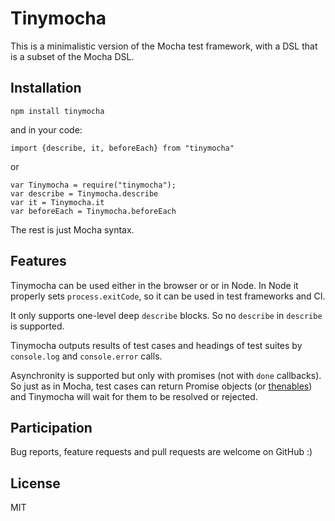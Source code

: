 # Tinymocha

This is a minimalistic version of the Mocha test framework, with a DSL that is
a subset of the Mocha DSL.

## Installation

    npm install tinymocha

and in your code:

    import {describe, it, beforeEach} from "tinymocha"
    
or

    var Tinymocha = require("tinymocha");
    var describe = Tinymocha.describe
    var it = Tinymocha.it
    var beforeEach = Tinymocha.beforeEach

The rest is just Mocha syntax.

## Features

Tinymocha can be used either in the browser or or in Node. In Node it properly sets `process.exitCode`,
so it can be used in test frameworks and CI.

It only supports one-level deep `describe` blocks. So no `describe` in `describe` is supported.

Tinymocha outputs results of test cases and headings of test suites by `console.log` and  `console.error`  calls.

Asynchronity is supported but only with promises (not with `done` callbacks). So just as in Mocha,
test cases can return Promise objects (or [thenables](https://promisesaplus.com/)) and Tinymocha will
wait for them to be resolved or rejected.

## Participation

Bug reports, feature requests and pull requests are welcome on GitHub :)

## License

MIT

